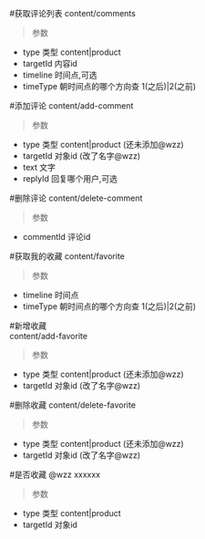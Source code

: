 #获取评论列表 
content/comments
> 参数  
* type 类型 content|product 
* targetId 内容id  
* timeline 时间点,可选  
* timeType 朝时间点的哪个方向查 1(之后)|2(之前)   

#添加评论
content/add-comment
> 参数  
* type 类型 content|product (还未添加@wzz)  
* targetId 对象id (改了名字@wzz)    
* text 文字  
* replyId 回复哪个用户,可选  

#删除评论
content/delete-comment
> 参数  
* commentId 评论id  


#获取我的收藏
content/favorite
> 参数  
* timeline 时间点  
* timeType 朝时间点的哪个方向查 1(之后)|2(之前)  

#新增收藏  
content/add-favorite
> 参数  
* type 类型 content|product (还未添加@wzz)  
* targetId 对象id (改了名字@wzz)     

#删除收藏
content/delete-favorite
> 参数  
* type 类型 content|product (还未添加@wzz)  
* targetId 对象id (改了名字@wzz)   

#是否收藏 @wzz
xxxxxx
> 参数
* type 类型 content|product  
* targetId 对象id    
